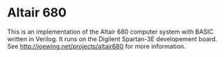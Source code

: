 
Altair 680
==============================================================================

This is an implementation of the Altair 680 computer system with BASIC
written in Verilog.  It runs on the Digilent Spartan-3E developement
board.  See http://joewing.net/projects/altair680 for more information.

